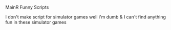 MainR Funny Scripts

I don't make script for simulator games well i'm dumb
&
I can't find anything fun in these simulator games
